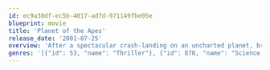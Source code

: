 ```yaml
---
id: ec9a30df-ec5b-4017-ad7d-971149fbe05e
blueprint: movie
title: 'Planet of the Apes'
release_date: '2001-07-25'
overview: 'After a spectacular crash-landing on an uncharted planet, brash astronaut Leo Davidson finds himself trapped in a savage world where talking apes dominate the human race. Desperate to find a way home, Leo must evade the invincible gorilla army led by Ruthless General Thade.'
genres: '[{"id": 53, "name": "Thriller"}, {"id": 878, "name": "Science Fiction"}, {"id": 28, "name": "Action"}, {"id": 12, "name": "Adventure"}]'
---
```

